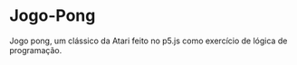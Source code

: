 # Jogo-Pong
Jogo  pong, um clássico da Atari feito no p5.js como exercício de lógica de programação.
